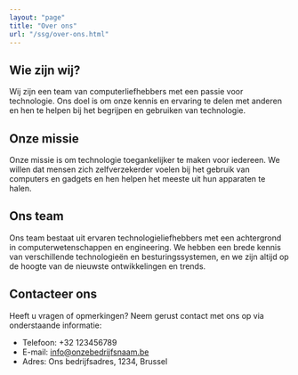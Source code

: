 ```yaml
---
layout: "page"
title: "Over ons"
url: "/ssg/over-ons.html"
---
```


## Wie zijn wij?

Wij zijn een team van computerliefhebbers met een passie voor technologie. Ons doel is om onze kennis en ervaring te delen met anderen en hen te helpen bij het begrijpen en gebruiken van technologie.

## Onze missie

Onze missie is om technologie toegankelijker te maken voor iedereen. We willen dat mensen zich zelfverzekerder voelen bij het gebruik van computers en gadgets en hen helpen het meeste uit hun apparaten te halen.

## Ons team

Ons team bestaat uit ervaren technologieliefhebbers met een achtergrond in computerwetenschappen en engineering. We hebben een brede kennis van verschillende technologieën en besturingssystemen, en we zijn altijd op de hoogte van de nieuwste ontwikkelingen en trends.

## Contacteer ons

Heeft u vragen of opmerkingen? Neem gerust contact met ons op via onderstaande informatie:

- Telefoon: +32 123456789
- E-mail: info@onzebedrijfsnaam.be
- Adres: Ons bedrijfsadres, 1234, Brussel